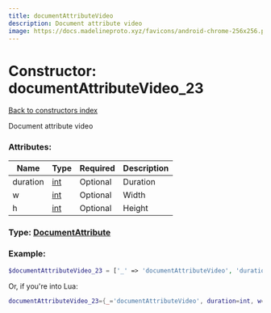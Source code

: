 ```yaml
---
title: documentAttributeVideo
description: Document attribute video
image: https://docs.madelineproto.xyz/favicons/android-chrome-256x256.png
---
```

# Constructor: documentAttributeVideo\_23  
[Back to constructors index](index.md)



Document attribute video

### Attributes:

| Name     |    Type       | Required | Description |
|----------|---------------|----------|-------------|
|duration|[int](../types/int.md) | Optional|Duration|
|w|[int](../types/int.md) | Optional|Width|
|h|[int](../types/int.md) | Optional|Height|



### Type: [DocumentAttribute](../types/DocumentAttribute.md)


### Example:

```php
$documentAttributeVideo_23 = ['_' => 'documentAttributeVideo', 'duration' => int, 'w' => int, 'h' => int];
```  


Or, if you're into Lua:

```lua
documentAttributeVideo_23={_='documentAttributeVideo', duration=int, w=int, h=int}

```


